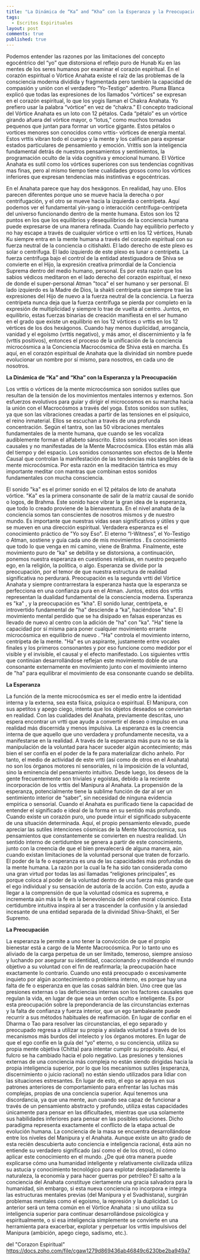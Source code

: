 ```yaml
---
title: "La Dinámica de “Ka” and “Kha” con la Esperanza y la Preocupación  - del Corazon Espiritual"
tags: 
  - Escritos Espirituales
layout: post
comments: true
published: true
---
```


Podemos entender las razones por las limitaciones del concepto
egocéntrico del “yo” que distorsiona el reflejo puro de Hunab Ku en las
mentes de los seres humanos por examinar el corazón espiritual. En el
corazón espiritual o Vórtice Anahata existe el raíz de las problemas de la
consciencia moderna dividida y fragmentada pero también la capacidad de
compasión y unión con el verdadero “Yo-Testigo” adentro. Pluma Blanca
explicó que todas las expresiones de los llamados "vórtices" se expresan en
el corazón espiritual, lo que los yogis llaman el Chakra Anahata. Yo prefiero
usar la palabra “vórtice” en vez de “chakra.” El concepto tradicional del
Vórtice Anahata es un loto con 12 pétalos. Cada “pétalo” es un vórtice
girando afuera del vórtice mayor, o “lotus,” como muchos tornados
pequenos que juntan para formar un vortice gigante. Estos pétalos o
vortices menores son conocidos como vrttis- vórtices de energía mental.
Estos vrttis vibran todo el cuerpo y la mente y los califican para expresar
estados particulares de pensamiento y emoción. Vrittis son la inteligencia
fundamental detrás de nuestros pensamientos y sentimientos, la
programación oculto de la vida cognitiva y emocional humano. El Vórtice
Anahata es sutil como los vórtices superiores con sus tendencias
cognitivas mas finas, pero al mismo tiempo tiene cualidades grosos como
los vórtices inferiores que expresan tendencias más instintivas e
egocéntricas.

En el Anahata parece que hay dos hexágonos. En realidad, hay uno.
Ellos parecen diferentes porque uno se mueve hacia la derecha o por
centrifugación, y el otro se mueve hacia la izquierda o centrípeta. Aquí
podemos ver el fundamental yin-yang o interacción centrífuga-centrípeta
del universo funcionando dentro de la mente humana. Estos son los 12
puntos en los que los equilibrios y desequilibrios de la conciencia humana
puede expresarse de una manera refinada. Cuando hay equilibrio perfecto y
no hay escape a través de cualquier vórtice o vrtti en los 12 vértices,
Hunab Ku siempre entra en la mente humana a través del corazón
espiritual con su fuerza neutral de la conciencia o citishakti. El lado derecho
de este plexo es solar o centrífuga. El lado izquierdo de este plexo es lunar
o centrípeta. La fuerza centrífuga bajo el control de la entidad
atestiguadora de Shiva se convierte en el Hijo, la expresión creativa
primordial de la Conciencia Suprema dentro del medio humano, personal.
Es por esta razón que los sabios védicos meditaron en el lado derecho del
corazón espiritual, el nexo de donde el super-personal Atman "toca" el ser
humano y ser personal.
El lado izquierdo es la Madre de Dios, la shakti centrípeta que siempre
trae las expresiones del Hijo de nuevo a la fuerza neutral de la conciencia.
La fuerza centrípeta nunca deja que la fuerza centrífuga se pierda por
completo en la expresión de multiplicidad y siempre lo trae de vuelta al
centro. Juntos, en equilibrio, estas fuerzas binarias de creación manifiesta
en el ser humano en el grado que existe un equilibrio en los 12 vórtices o
vrttis en los 12 vértices de los dos hexágonos. Cuando hay menos
duplicidad, arrogancia, vanidad y el egoísmo (vrttis negativo), y más amor,
el discernimiento y la fe (vrttis positivos), entonces el proceso de la
unificación de la conciencia microcósmica a la Conciencia Macrocósmica de
Shiva está en marcha. Es aquí, en el corazón espiritual de Anahata que la
divinidad sin nombre puede evolucionar un nombre por sí mismo, para
nosotros, en cada uno de nosotros.

<strong>La Dinámica de “Ka” and “Kha” con la Esperanza y la Preocupación</strong>

Los vrttis o vórtices de la mente microcósmica son sonidos sutiles que
resultan de la tensión de los movimientos mentales internos y externos.
Son esfuerzos evolutivos para guiar y dirigir el microcosmos en su marcha
hacia la unión con el
Macrocósmos a través del yoga. Estos sonidos son sutiles, ya que son las
vibraciones creadas a partir de las tensiones en el psíquico, el reino
inmaterial. Ellos se escuchan a través de una profunda concentración.
Según el tantra, son las 50 vibraciones mentales fundamentales de la
mente humana, que cuando se les vocaliza audiblemente forman el
alfabeto sánscrito. Estos sonidos vocales son ideas causales y no
manifestadas de la Mente Macrocósmica. Ellos están más allá del tiempo y
del espacio. Los sonidos consonantes son efectos de la Mente Causal que
controlan la manifestación de las tendencias más tangibles de la mente
microcósmica. Por esta razón en la meditación tántrica es muy importante
meditar con mantras que combinan estos sonidos fundamentales con
mucha consciencia.

El sonido "ka" es el primer sonido en el 12 pétalos de loto de anahata
vórtice. "Ka" es la primera consonante de salir de la matriz causal de sonido
o logos, de Brahma. Este sonido hace vibrar la gran idea de la esperanza,
que todo lo creado proviene de la bienaventura. En el nivel anahata de la
conciencia somos tan conscientes de nosotros mismos y de nuestro mundo.
Es importante que nuestras vidas sean significativos y útiles y que se
mueven en una dirección espiritual. Verdadera esperanza es el
conocimiento práctico de "Yo soy Eso". El eterno “I-Witness”, el Yo-Testigo o
Atman, sostiene y guía cada uno de mis movimientos . Es conocimiento que
todo lo que venga en mi camino, viene de Brahma. Finalmente, este
movimiento puro de "ka" se debilita y se distorsiona, a continuación,
ponemos nuestra esperanza en cuestiones relativas, en nuestro pequeño
ego, en la religión, la política, o algo. Esperanza se divide por la
preocupación, por el temor de que nuestra estructura de realidad
significativa no perdurará. Preocupación es la segunda vrtti del Vórtice
Anahata y siempre contrarrestara la esperanza hasta que la esperanza se
perfecciona en una confianza pura en el Atman. Juntos, estos dos vrttis
representan la dualidad fundamental de la consciencia moderna. Esperanza
es "ka" , y la preocupación es "kha".
El sonido lunar, centrípeta, e introvertido fundamental de "ha"
desciende a “ka”, haciéndose "kha". El movimiento mental perdido que se
ha disipado en falsas esperanzas es llevado de nuevo al centro con la
adición de "ha" con "ka". "Ha" tiene la capacidad por sí misma para poner
cualquier movimiento errante microcósmica en equilibrio de nuevo . "Ha"
controla el movimiento interno, centrípeta de la mente. "Ha" es un
aspirante, justamente entre vocales finales y los primeros consonantes y
por eso funcione como medidor por el visible y el invisible, el causal y el
efecto manifestado. Los siguientes vrttis que continúan desarrollándose
reflejan este movimiento doble de una consonante externamente en
movimiento junto con el movimiento interno de "ha" para equilibrar el
movimiento de esa consonante cuando se debilita.

<strong>La Esperanza</strong>

La función de la mente microcósmica es ser el medio entre la identidad
interna y la externa, sea esta física, psíquica o espiritual. El Manipura, con
sus apetitos y apego ciego, intenta que los objetos deseados se conviertan
en realidad. Con las cualidades del Anahata, previamente descritas, uno
espera encontrar un vrtti que ayude a convertir el deseo o impulso en una
realidad más discernida y menos impulsiva. La esperanza es la creencia
interna de que aquello que uno verdadera y
profundamente necesita, va a manifestarse en la realidad. A través de la
esperanza más pura no se da la manipulación de la voluntad para hacer
suceder algún acontecimiento; más bien el ser confía en el poder de la fe
para materializar dicho anhelo. Por tanto, el medio de actividad de este vrtti
(así como de otros en el Anahata) no son los órganos motores ni
sensoriales, ni la imposición de la voluntad, sino la eminencia del
pensamiento intuitivo.
Desde luego, los deseos de la gente frecuentemente son triviales y
egoístas, debido a la reciente incorporación de los vrttis del Manipura al
Anahata. La propensión de la esperanza, potencialmente tiene la sublime
función de dar al ser un sentimiento interior de “saber”, sin necesidad de
ninguna evidencia empírica o sensorial. Cuando el Anahata es purificado
tiene la capacidad de entender el significado e ideal de la forma en su
sentido más profundo. Cuando existe un corazón puro, uno puede intuir el
significado subyacente de una situación determinada. Aquí, el propio
pensamiento elevado, puede apreciar las sutiles intenciones cósmicas de la
Mente Macrocósmica, sus pensamientos que constantemente se convierten
en nuestra realidad. Un sentido interno de certidumbre se genera a partir
de este conocimiento, junto con la creencia de que el bien prevalecerá de
alguna manera, aún cuando existan limitaciones de la voluntad personal
que traten de forzarlo.
El poder de la fe o esperanza es una de las capacidades más profundas
de la mente humana. La razón por la cual la fe ha sido tan considerada
como una gran virtud por todas las así llamadas “religiones principales”, es
porque coloca al poder de la voluntad dentro de una fuerza más grande que
el ego individual y su sensación de autoría de la acción. Con esto, ayuda a
llegar a la comprensión de que la voluntad cósmica es suprema, e
incrementa aún más la fe en la benevolencia del orden moral cósmico. Esta
certidumbre intuitiva inspira al ser a trascender la confusión y la ansiedad
incesante de una entidad separada de la divinidad Shiva-Shakti, el Ser
Supremo.

<strong>La Preocupación</strong>

La esperanza le permite a uno tener la convicción de que el propio
bienestar está a cargo de la Mente Macrocósmica. Por lo tanto uno es
aliviado de la carga perpetua de un ser limitado, temeroso, siempre ansioso
y luchando por asegurar su identidad, coaccionando y moldeando el mundo
objetivo a su voluntad con el fin de reafirmarla; la preocupación hace
exactamente lo contrario.
Cuando uno está preocupado o excesivamente inquieto por algún
acontecimiento o problema interno, es porque hay una falta de fe o
esperanza en que las cosas saldrán bien. Uno cree que las presiones
externas o las deficiencias internas son los factores causales que regulan la
vida, en lugar de que sea un orden oculto e inteligente. Es por esta
preocupación sobre la preponderancia de las circunstancias externas y la
falta de confianza y fuerza interior, que un ego tambaleante puede recurrir
a sus métodos habituales de reafirmación. En lugar de confiar en el Dharma
o Tao para resolver las circunstancias, el ego separado y preocupado
regresa a utilizar su propia y aislada voluntad a través de los mecanismos
más burdos del intelecto y los órganos motores. En lugar de que el ego
confíe en la guía del “yo” eterno, o su conciencia, utiliza su propia mente
objetiva (Chitta) para intentar cumplir su propósito.
Aquí, el fulcro se ha cambiado hacia el polo negativo. Las presiones y
tensiones externas de una conciencia más compleja no están siendo
dirigidas hacia la propia inteligencia superior, por lo que los mecanismos
sutiles (esperanza, discernimiento o juicio racional) no están siendo
utilizados para lidiar con las situaciones estresantes. En lugar de esto, el
ego se apoya en sus patrones anteriores de comportamiento para enfrentar
las luchas más complejas, propias de una conciencia superior. Aquí
tenemos una discordancia, ya que una mente, aun cuando sea capaz de
funcionar a través de un pensamiento abstracto y profundo, utiliza estas
capacidades únicamente para pensar en las dificultades, mientras que usa
solamente sus habilidades inferiores para pensar en las posibles soluciones.
Dicho paradigma representa exactamente el conflicto de la etapa actual
de evolución humana. La conciencia de la masa se encuentra
desarrollándose entre los niveles del Manipura y el Anahata. Aunque existe
un alto grado de esta recién descubierta auto conciencia e inteligencia
racional, ésta aún no entiende su verdadero significado (así como el de los
otros), ni cómo aplicar este conocimiento en el mundo. ¿De qué otra
manera puede explicarse cómo una humanidad inteligente y relativamente
civilizada utiliza su astucia y conocimiento tecnológico para explotar
despiadadamente la naturaleza, la economía y para hacer guerras por
petróleo? El salto a la conciencia del Anahata constituye ciertamente una
gracia salvadora para la humanidad, sin embargo, si esta nueva conciencia
no incorpora e integra las estructuras mentales previas (del Manipura y el
Svadhistana), surgirán problemas mentales como el egoísmo, la represión y
la duplicidad. Lo anterior será un tema común en el Vórtice Anahata : si
uno utiliza su inteligencia superior para continuar desarrollándose
psicológica y espiritualmente, o si esa inteligencia simplemente se
convierte en una herramienta para exacerbar, explotar y perpetuar los
vrttis impulsivos del Manipura (ambición, apego ciego, sadismo, etc.).

del "Corazon Espiritual"  https://docs.zoho.com/file/cgaw1279d869436ab46849c6230be2ba949a7
